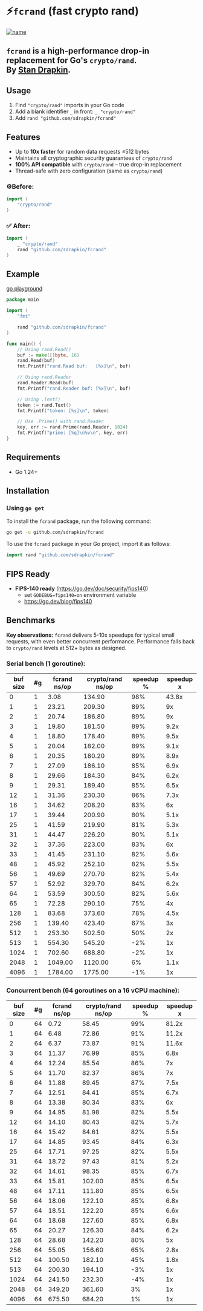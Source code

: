 # ⚡`fcrand` (fast crypto rand)
[![name](https://goreportcard.com/badge/github.com/sdrapkin/fcrand)](https://goreportcard.com/report/github.com/sdrapkin/fcrand)
## `fcrand` is a high-performance drop-in replacement for Go's `crypto/rand`.<br>By [Stan Drapkin](https://github.com/sdrapkin/).

## Usage
1. Find `"crypto/rand"` imports in your Go code
2. Add a blank identifier `_` in front: `_ "crypto/rand"`
3. Add `rand "github.com/sdrapkin/fcrand"`

## Features
- Up to **10x faster** for random data requests ≤512 bytes
- Maintains all cryptographic security guarantees of `crypto/rand`
- **100% API compatible** with `crypto/rand` – true drop-in replacement
- Thread-safe with zero configuration (same as `crypto/rand`)

### ⚙️Before:
```go
import (
    "crypto/rand"
)
```
### ✅ After:
```go
import (
    _ "crypto/rand"
    rand "github.com/sdrapkin/fcrand"
)
```
## Example
[go playground](https://go.dev/play/p/5SDsQH5RMbC)
```go
package main

import (
	"fmt"

	rand "github.com/sdrapkin/fcrand"
)

func main() {
	// Using rand.Read()
	buf := make([]byte, 16)
	rand.Read(buf)
	fmt.Printf("rand.Read buf:   [%x]\n", buf)

	// Using rand.Reader
	rand.Reader.Read(buf)
	fmt.Printf("rand.Reader buf: [%x]\n", buf)

	// Using .Text()
	token := rand.Text()
	fmt.Printf("token: [%s]\n", token)

	// Use .Prime() with rand.Reader
	key, err := rand.Prime(rand.Reader, 1024)
	fmt.Printf("prime: [%q]\n%v\n", key, err)
}
```

## Requirements
- Go 1.24+

## Installation
### Using `go get`

To install the `fcrand` package, run the following command:

```sh
go get -u github.com/sdrapkin/fcrand
```

To use the `fcrand` package in your Go project, import it as follows:

```go
import rand "github.com/sdrapkin/fcrand"
```

## FIPS Ready
* **FIPS-140 ready** (https://go.dev/doc/security/fips140)
	* set `GODEBUG=fips140=on` environment variable
	* https://go.dev/blog/fips140

## Benchmarks
**Key observations:** `fcrand` delivers 5-10x speedups for typical small requests, with even better concurrent performance. Performance falls back to `crypto/rand` levels at 512+ bytes as designed.

### Serial bench (1 goroutine):
| buf size | #g | fcrand ns/op | crypto/rand ns/op | speedup % | speedup x |
|------|---|---------|---------|------|-------|
| 0    | 1 | 3.08    | 134.90  | 98%  | 43.8x |
| 1    | 1 | 23.21   | 209.30  | 89%  | 9x    |
| 2    | 1 | 20.74   | 186.80  | 89%  | 9x    |
| 3    | 1 | 19.80   | 181.50  | 89%  | 9.2x  |
| 4    | 1 | 18.80   | 178.40  | 89%  | 9.5x  |
| 5    | 1 | 20.04   | 182.00  | 89%  | 9.1x  |
| 6    | 1 | 20.35   | 180.20  | 89%  | 8.9x  |
| 7    | 1 | 27.09   | 186.10  | 85%  | 6.9x  |
| 8    | 1 | 29.66   | 184.30  | 84%  | 6.2x  |
| 9    | 1 | 29.31   | 189.40  | 85%  | 6.5x  |
| 12   | 1 | 31.36   | 230.30  | 86%  | 7.3x  |
| 16   | 1 | 34.62   | 208.20  | 83%  | 6x    |
| 17   | 1 | 39.44   | 200.90  | 80%  | 5.1x  |
| 25   | 1 | 41.59   | 219.90  | 81%  | 5.3x  |
| 31   | 1 | 44.47   | 226.20  | 80%  | 5.1x  |
| 32   | 1 | 37.36   | 223.00  | 83%  | 6x    |
| 33   | 1 | 41.45   | 231.10  | 82%  | 5.6x  |
| 48   | 1 | 45.92   | 252.10  | 82%  | 5.5x  |
| 56   | 1 | 49.69   | 270.70  | 82%  | 5.4x  |
| 57   | 1 | 52.92   | 329.70  | 84%  | 6.2x  |
| 64   | 1 | 53.59   | 300.50  | 82%  | 5.6x  |
| 65   | 1 | 72.28   | 290.10  | 75%  | 4x    |
| 128  | 1 | 83.68   | 373.60  | 78%  | 4.5x  |
| 256  | 1 | 139.40  | 423.40  | 67%  | 3x    |
| 512  | 1 | 253.30  | 502.50  | 50%  | 2x    |
| 513  | 1 | 554.30  | 545.20  | -2%  | 1x    |
| 1024 | 1 | 702.60  | 688.80  | -2%  | 1x    |
| 2048 | 1 | 1049.00 | 1120.00 | 6%   | 1.1x  |
| 4096 | 1 | 1784.00 | 1775.00 | -1%  | 1x    |

### Concurrent bench (64 goroutines on a 16 vCPU machine):
| buf size | #g | fcrand ns/op | crypto/rand ns/op | speedup % | speedup x |
|------|----|--------|--------|-----|-------|
| 0    | 64 | 0.72   | 58.45  | 99% | 81.2x |
| 1    | 64 | 6.48   | 72.86  | 91% | 11.2x |
| 2    | 64 | 6.37   | 73.87  | 91% | 11.6x |
| 3    | 64 | 11.37  | 76.99  | 85% | 6.8x  |
| 4    | 64 | 12.24  | 85.54  | 86% | 7x    |
| 5    | 64 | 11.70  | 82.37  | 86% | 7x    |
| 6    | 64 | 11.88  | 89.45  | 87% | 7.5x  |
| 7    | 64 | 12.51  | 84.41  | 85% | 6.7x  |
| 8    | 64 | 13.38  | 80.34  | 83% | 6x    |
| 9    | 64 | 14.95  | 81.98  | 82% | 5.5x  |
| 12   | 64 | 14.10  | 80.43  | 82% | 5.7x  |
| 16   | 64 | 15.42  | 84.61  | 82% | 5.5x  |
| 17   | 64 | 14.85  | 93.45  | 84% | 6.3x  |
| 25   | 64 | 17.71  | 97.25  | 82% | 5.5x  |
| 31   | 64 | 18.72  | 97.43  | 81% | 5.2x  |
| 32   | 64 | 14.61  | 98.35  | 85% | 6.7x  |
| 33   | 64 | 15.81  | 102.00 | 85% | 6.5x  |
| 48   | 64 | 17.11  | 111.80 | 85% | 6.5x  |
| 56   | 64 | 18.06  | 122.10 | 85% | 6.8x  |
| 57   | 64 | 18.51  | 122.20 | 85% | 6.6x  |
| 64   | 64 | 18.68  | 127.60 | 85% | 6.8x  |
| 65   | 64 | 20.27  | 126.30 | 84% | 6.2x  |
| 128  | 64 | 28.68  | 142.20 | 80% | 5x    |
| 256  | 64 | 55.05  | 156.60 | 65% | 2.8x  |
| 512  | 64 | 100.50 | 182.10 | 45% | 1.8x  |
| 513  | 64 | 200.30 | 194.10 | -3% | 1x    |
| 1024 | 64 | 241.50 | 232.30 | -4% | 1x    |
| 2048 | 64 | 349.20 | 361.60 | 3%  | 1x    |
| 4096 | 64 | 675.50 | 684.20 | 1%  | 1x    |
